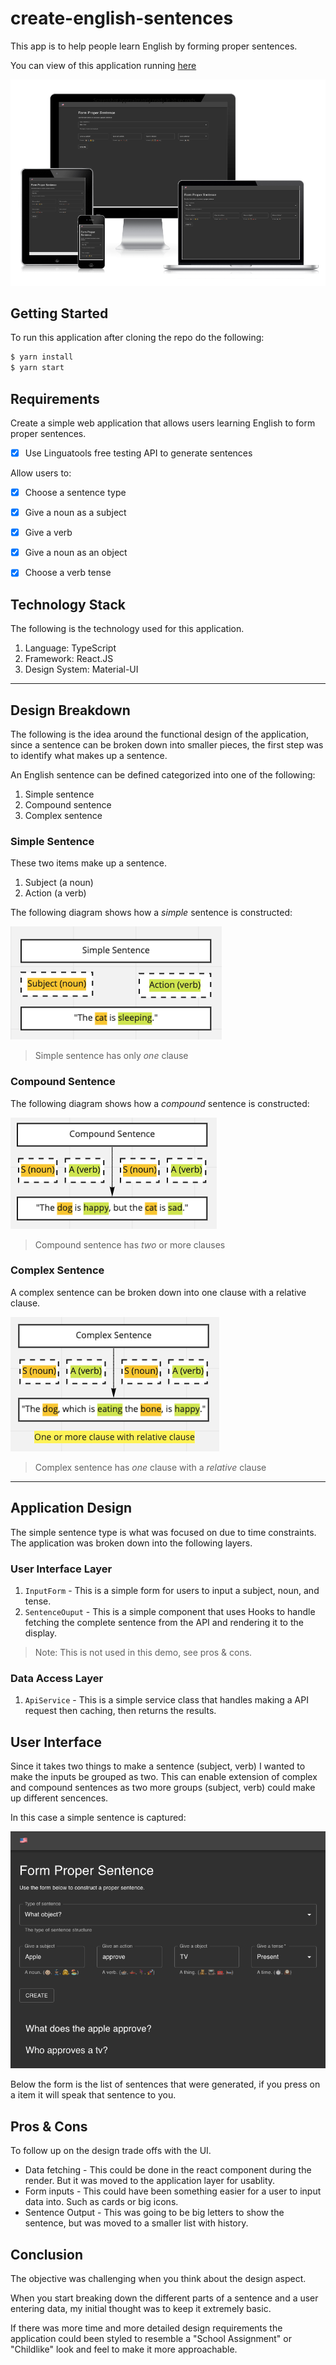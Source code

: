 # create-english-sentences

This app is to help people learn English by forming proper sentences.

You can view of this application running [here](https://jonniespratley.github.io/create-english-sentences/)

![Input Form](public/images/preview.png)

## Getting Started

To run this application after cloning the repo do the following:

```sh
$ yarn install
$ yarn start
```

## Requirements

Create a simple web application that allows users learning English to form proper sentences.

 - [x] Use Linguatools free testing API to generate sentences

Allow users to:

- [x] Choose a sentence type
- [x] Give a noun as a subject
- [x] Give a verb
- [x] Give a noun as an object
- [x] Choose a verb tense


## Technology Stack

The following is the technology used for this application.

1. Language: TypeScript
2. Framework: React.JS
3. Design System: Material-UI


--- 

## Design Breakdown

The following is the idea around the functional design of the application, since a sentence can be broken down into smaller pieces, the first step was to identify what makes up a sentence.

An English sentence can be defined categorized into one of the following:

1. Simple sentence
2. Compound sentence
3. Complex sentence

### Simple Sentence

These two items make up a sentence.

1. Subject (a noun)
2. Action (a verb)

The following diagram shows how a *simple* sentence is constructed:

![Simple Sentence](public/images/simple.png)

> Simple sentence has only *one* clause

### Compound Sentence

The following diagram shows how a *compound* sentence is constructed:

![Compound Sentence](public/images/compound.png)

> Compound sentence has *two* or more clauses


### Complex Sentence

A complex sentence can be broken down into one clause with a relative clause.

![Complex Sentence](public/images/complex.png)

> Complex sentence has *one* clause with a *relative* clause

---

## Application Design

The simple sentence type is what was focused on due to time constraints.
The application was broken down into the following layers.

### User Interface Layer

1. `InputForm` - This is a simple form for users to input a subject, noun, and tense.
2. `SentenceOuput` - This is a simple component that uses Hooks to handle fetching the complete sentence from the API and rendering it to the display.

  > Note: This is not used in this demo, see pros & cons.

### Data Access Layer

1. `ApiService` - This is a simple service class that handles making a API request then caching, then returns the results.

## User Interface

Since it takes two things to make a sentence (subject, verb) I wanted to make the inputs be grouped as two. This can enable extension of complex and compound sentences as two more groups (subject, verb) could make up different sencences.

In this case a simple sentence is captured:

![Input Form](public/images/form.png)

Below the form is the list of sentences that were generated, if you press on a item it will speak that sentence to you.

## Pros & Cons

To follow up on the design trade offs with the UI.

- Data fetching - This could be done in the react component during the render. But it was moved to the application layer for usablity.
- Form inputs - This could have been something easier for a user to input data into. Such as cards or big icons.
- Sentence Output - This was going to be big letters to show the sentence, but was moved to a smaller list with history.

## Conclusion

The objective was challenging when you think about the design aspect.

When you start breaking down the different parts of a sentence and a user entering data, my initial thought was to keep it extremely basic.

If there was more time and more detailed design requirements the application could been styled to resemble a "School Assignment" or "Childlike" look and feel to make it more approachable.